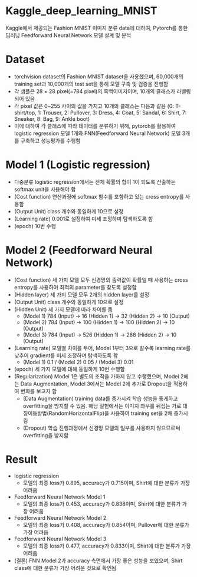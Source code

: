 # Kaggle_deep_learning_MNIST
Kaggle에서 제공되는 Fashion MNIST 이미지 분류 data에 대하여, Pytorch를 통한 딥러닝 Feedforward Neural Network 모델 설계 및 분석


# Dataset
- torchvision dataset의 Fashion MNIST dataset을 사용했으며, 60,000개의 training set과 10,000개의 test set을 통해 모델 구축 및 검증을 진행함
- 각 샘플은 28 × 28 pixel(=784 pixel)의 흑백이미지이며, 10개의 클래스가 라벨링되어 있음
- 각 pixel 값은 0~255 사이의 값을 가지고 10개의 클래스는 다음과 같음 (0: T-shirt/top, 1: Trouser, 2: Pullover, 3: Dress, 4: Coat, 5: Sandal, 6: Shirt, 7: Sneaker, 8: Bag, 9: Ankle boot)
- 이에 대하여 각 클래스에 따라 데이터를 분류하기 위해, pytorch를 활용하여 logistic regression 모델 1개와 FNN(Feedforward Neural Network) 모델 3개를 구축하고 성능평가를 수행함


# Model 1 (Logistic regression)
- 다중분류 logistic regression에서는 전체 확률의 합이 1이 되도록 산출하는 softmax unit을 사용해야 함
- (Cost function) 연산과정에 softmax 함수를 포함하고 있는 cross entropy를 사용함
- (Output Unit) class 개수와 동일하게 10으로 설정
- (Learning rate) 0.001로 설정하여 미세 조정하며 탐색하도록 함
- (epoch) 10번 수행


# Model 2 (Feedforward Neural Network)
- (Cost function) 세 가지 모델 모두 신경망의 출력값이 확률일 때 사용하는 cross entropy를 사용하여 최적의 parameter를 찾도록 설정함
- (Hidden layer) 세 가지 모델 모두 2개의 hidden layer를 설정
- (Output Unit) class 개수와 동일하게 10으로 설정
- (Hidden Unit) 세 가지 모델에 따라 차이를 둠
  - (Model 1) 784 (Input) -> 16 (Hidden 1) -> 32 (Hidden 2) -> 10 (Output)
  - (Model 2) 784 (Input) -> 100 (Hidden 1) -> 100 (Hidden 2) -> 10 (Output)
  - (Model 3) 784 (Input) -> 526 (Hidden 1) -> 268 (Hidden 2) -> 10 (Output)
- (Learning rate) 모델별 차이를 두어, Model 1부터 3으로 갈수록 learning rate를 낮추어 gradient를 미세 조정하며 탐색하도록 함
  - (Model 1) 0.1 / (Model 2) 0.05 / (Model 3) 0.01
- (epoch) 세 가지 모델에 대해 동일하게 10번 수행함
- (Regularization) Model 1은 별도의 조작을 가하지 않고 수행했으며, Model 2에는 Data Augmentation, Model 3에서는 Model 2에 추가로 Dropout을 적용하여 변화를 보고자 함
  - (Data Augmentation) training data를 증가시켜 학습 성능을 좋게하고 overfitting을 방지할 수 있음. 해당 실험에서는 이미지 좌우를 뒤집는 가로 대칭이동방법(RandomHorizontalFlip)을 사용하여 training set을 2배 증가시킴
  - (Dropout) 학습 진행과정에서 신경망 모델의 일부를 사용하지 않으므로써 overfitting을 방지함


# Result
- logistic regression
  - 모델의 최종 loss가 0.895, accuracy가 0.715이며, Shirt에 대한 분류가 가장 어려움
- Feedforward Neural Network Model 1
  - 모델의 최종 loss가 0.453, accuracy가 0.838이며, Shirt에 대한 분류가 가장 어려움
- Feedforward Neural Network Model 2
  - 모델의 최종 loss가 0.408, accuracy가 0.854이며, Pullover에 대한 분류가 가장 어려움
- Feedforward Neural Network Model 3
  - 모델의 최종 loss가 0.477, accuracy가 0.833이며, Shirt에 대한 분류가 가장 어려움
- (결론) FNN Model 2가 accuracy 측면에서 가장 좋은 성능을 보였으며, Shirt class에 대한 분류가 가장 어려운 것으로 확인됨
